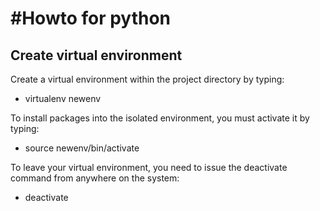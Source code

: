 <h1>#Howto for python</h1>

<h2>Create virtual environment</h2>

Create a virtual environment within the project directory by typing:
<ul>
<li>
virtualenv newenv
</li>
</ul>

To install packages into the isolated environment, you must activate it by typing:

<ul>
<li>
source newenv/bin/activate
</li>
</ul>

To leave your virtual environment, you need to issue the deactivate command from anywhere on the system:

<ul>
<li>
deactivate
</li>
</ul>

